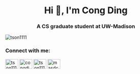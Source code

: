 <h1 align="center">Hi 👋, I'm Cong Ding</h1>
<h3 align="center">A CS graduate student at UW-Madison</h3>

<p align="left"> <img src="https://komarev.com/ghpvc/?username=tson1111&label=Profile%20views&color=0e75b6&style=flat" alt="tson1111" /> </p>

<h3 align="left">Connect with me:</h3>
<p align="left">
<a href="https://twitter.com/tson1111" target="blank"><img align="center" src="https://raw.githubusercontent.com/rahuldkjain/github-profile-readme-generator/master/src/images/icons/Social/twitter.svg" alt="tson1111" height="30" width="40" /></a>
<a href="https://linkedin.com/in/congding1111" target="blank"><img align="center" src="https://raw.githubusercontent.com/rahuldkjain/github-profile-readme-generator/master/src/images/icons/Social/linked-in-alt.svg" alt="congding1111" height="30" width="40" /></a>
<a href="https://instagram.com/tson1111" target="blank"><img align="center" src="https://raw.githubusercontent.com/rahuldkjain/github-profile-readme-generator/master/src/images/icons/Social/instagram.svg" alt="tson1111" height="30" width="40" /></a>
<a href="https://www.leetcode.com/masdc98" target="blank"><img align="center" src="https://raw.githubusercontent.com/rahuldkjain/github-profile-readme-generator/master/src/images/icons/Social/leet-code.svg" alt="masdc98" height="30" width="40" /></a>
</p>
